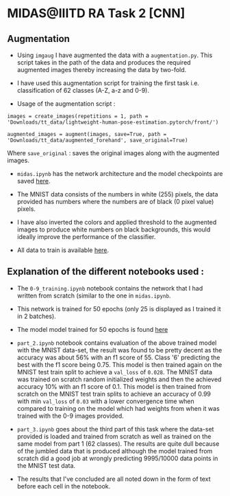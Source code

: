 
  

# MIDAS@IIITD RA Task 2 [CNN]

  

 
## Augmentation

  

- Using `imgaug` I have augmented the data with a `augmentation.py`. This script takes in the path of the data and produces the required augmented images thereby increasing the data by two-fold.

  

- I have used this augmentation script for training the first task i.e. classification of 62 classes (A-Z, a-z and 0-9).

  

- Usage of the augmentation script :

  

`images = create_images(repetitions = 1, path = 'Downloads/tt_data/lightweight-human-pose-estimation.pytorch/front/')`

  

`augmented_images = augment(images, save=True, path = 'Downloads/tt_data/augmented_forehand', save_original=True)`

  

Where `save_original` : saves the original images along with the augmented images.

  
  

-  `midas.ipynb` has the network architecture and the model checkpoints are saved [here]().

  

- The MNIST data consists of the numbers in white (255) pixels, the data provided has numbers where the numbers are of black (0 pixel value) pixels.

  

- I have also inverted the colors and applied threshold to the augmented images to produce white numbers on black backgrounds, this would ideally improve the performance of the classifier.

  

- All data to train is available [here](https://drive.google.com/drive/folders/10fA0NKez00UhPfsMcVem8BxPbWhJmyzh?usp=sharing).

  

  

## Explanation of the different notebooks used :

  

- The `0-9_training.ipynb` notebook contains the network that I had written from scratch (similar to the one in `midas.ipynb`.

  

- This network is trained for 50 epochs (only 25 is displayed as I trained it in 2 batches).

  

- The model model trained for 50 epochs is found [here](https://drive.google.com/file/d/1K_1rL61DgWerKz-zdg8YGtfguVnh5T0G/view?usp=sharing)

  

-  `part_2.ipynb` notebook contains evaluation of the above trained model with the MNIST data-set, the result was found to be pretty decent as the accuracy was about 56% with an f1 score of 55. Class '6' predicting the best with the f1 score being 0.75. This model is then trained again on the MNIST test train split to achieve a `val_loss` of `0.028`. The MNIST data was trained on scratch random initialized weights and then the achieved accuracy 10% with an f1 score of 0.1. This model is then trained from scratch on the MNIST test train splits to achieve an accuracy of 0.99 with min `val_loss` of `0.03` with a lower convergence time when compared to training on the model which had weights from when it was trained with the 0-9 images provided.
- `part_3.ipynb` goes about the third part of this task where the data-set provided is loaded and trained from scratch as well as trained on the same model from part 1 (62 classes). The results are quite dull because of the jumbled data that is produced although the model trained from scratch did a good job at wrongly predicting 9995/10000 data points in the MNIST test data.
- The results that I've concluded are all noted down in the form of text before each cell in the notebook.


